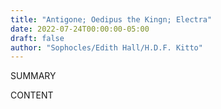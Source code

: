 ```yaml
---
title: "Antigone; Oedipus the Kingn; Electra"
date: 2022-07-24T00:00:00-05:00
draft: false
author: "Sophocles/Edith Hall/H.D.F. Kitto"
---
```


SUMMARY

<!--more-->

CONTENT